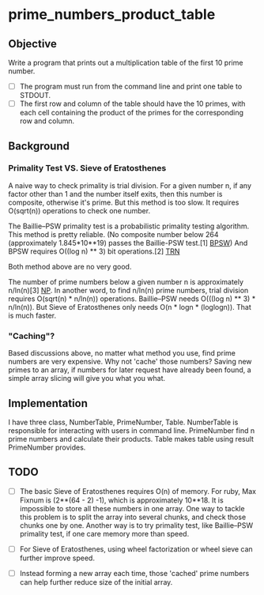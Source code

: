 # prime_numbers_product_table

## Objective
Write a program that prints out a multiplication table of the first 10 prime number.
- [ ] The program must run from the command line and print one table to STDOUT.
- [ ] The first row and column of the table should have the 10 primes, with each cell
containing the product of the primes for the corresponding row and column.

## Background

### Primality Test VS. Sieve of Eratosthenes
A naive way to check primality is trial division. For a given number n, if any factor other than 1 and the number itself exits, then this number is composite, otherwise it's prime. But this method is too slow. It requires O(sqrt(n)) operations to check one number.

The Baillie–PSW primality test is a probabilistic primality testing algorithm. This method is pretty reliable. (No composite number below 264 (approximately 1.845*10**19) passes the Baillie-PSW test.[1] [BPSW]) And BPSW requires O((log n) ** 3) bit operations.[2] [TRN]

Both method above are no very good.

The number of prime numbers below a given number n is approximately n/ln(n)[3] [NP]. In another word, to find n/ln(n) prime numbers, trial division requires O(sqrt(n) * n/ln(n)) operations. Baillie–PSW needs O(((log n) ** 3) * n/ln(n)). But Sieve of Eratosthenes only needs O(n * logn * (loglogn)). That is much faster.

### "Caching"?
Based discussions above, no matter what method you use, find prime numbers are very expensive.
Why not 'cache' those numbers? Saving new primes to an array, if numbers for later request have already been found, a simple array slicing will give you what you what.

## Implementation

I have three class, NumberTable, PrimeNumber, Table.
NumberTable is responsible for interacting with users in command line.
PrimeNumber find n prime numbers and calculate their products.
Table makes table using result PrimeNumber provides.


## TODO

- [ ] The basic Sieve of Eratosthenes requires O(n) of memory. For ruby, Max Fixnum is (2**(64 - 2) -1), which is approximately 10**18. It is impossible to store all these numbers in one array. One way to tackle this problem is to split the array into several chunks, and check those chunks one by one. Another way is to try primality test, like Baillie–PSW primality test, if one care memory more than speed.

- [ ] For Sieve of Eratosthenes, using wheel factorization or wheel sieve can further improve speed.

- [ ] Instead forming a new array each time, those 'cached' prime numbers can help further reduce size of the initial array.

[BPSW]: http://www.trnicely.net/misc/bpsw.html
[TRN]: http://www.trnicely.net/misc/bpsw.html
[NP]: https://en.wikipedia.org/wiki/Prime_number
